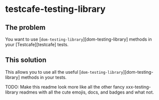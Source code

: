 # testcafe-testing-library


## The problem

You want to use [`dom-testing-library`][dom-testing-library] methods in your [Testcafe][testcafe] tests.

## This solution

This allows you to use all the useful [`dom-testing-library`][dom-testing-library] methods in your tests.

TODO: Make this readme look more like all the other fancy xxx-testing-library readmes with all the cute emojis, docs, and badges and what not.
